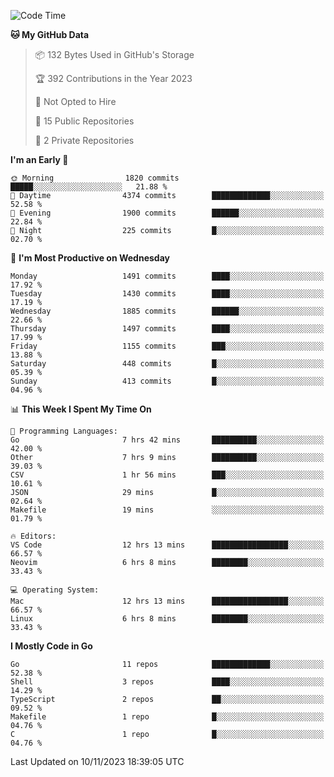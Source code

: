 <!--START_SECTION:waka-->
![Code Time](http://img.shields.io/badge/Code%20Time-208%20hrs%2017%20mins-blue)

**🐱 My GitHub Data** 

> 📦 132 Bytes Used in GitHub's Storage 
 > 
> 🏆 392 Contributions in the Year 2023
 > 
> 🚫 Not Opted to Hire
 > 
> 📜 15 Public Repositories 
 > 
> 🔑 2 Private Repositories 
 > 
**I'm an Early 🐤** 

```text
🌞 Morning                1820 commits        █████░░░░░░░░░░░░░░░░░░░░   21.88 % 
🌆 Daytime                4374 commits        █████████████░░░░░░░░░░░░   52.58 % 
🌃 Evening                1900 commits        ██████░░░░░░░░░░░░░░░░░░░   22.84 % 
🌙 Night                  225 commits         █░░░░░░░░░░░░░░░░░░░░░░░░   02.70 % 
```
📅 **I'm Most Productive on Wednesday** 

```text
Monday                   1491 commits        ████░░░░░░░░░░░░░░░░░░░░░   17.92 % 
Tuesday                  1430 commits        ████░░░░░░░░░░░░░░░░░░░░░   17.19 % 
Wednesday                1885 commits        ██████░░░░░░░░░░░░░░░░░░░   22.66 % 
Thursday                 1497 commits        ████░░░░░░░░░░░░░░░░░░░░░   17.99 % 
Friday                   1155 commits        ███░░░░░░░░░░░░░░░░░░░░░░   13.88 % 
Saturday                 448 commits         █░░░░░░░░░░░░░░░░░░░░░░░░   05.39 % 
Sunday                   413 commits         █░░░░░░░░░░░░░░░░░░░░░░░░   04.96 % 
```


📊 **This Week I Spent My Time On** 

```text
💬 Programming Languages: 
Go                       7 hrs 42 mins       ██████████░░░░░░░░░░░░░░░   42.00 % 
Other                    7 hrs 9 mins        ██████████░░░░░░░░░░░░░░░   39.03 % 
CSV                      1 hr 56 mins        ███░░░░░░░░░░░░░░░░░░░░░░   10.61 % 
JSON                     29 mins             █░░░░░░░░░░░░░░░░░░░░░░░░   02.64 % 
Makefile                 19 mins             ░░░░░░░░░░░░░░░░░░░░░░░░░   01.79 % 

🔥 Editors: 
VS Code                  12 hrs 13 mins      █████████████████░░░░░░░░   66.57 % 
Neovim                   6 hrs 8 mins        ████████░░░░░░░░░░░░░░░░░   33.43 % 

💻 Operating System: 
Mac                      12 hrs 13 mins      █████████████████░░░░░░░░   66.57 % 
Linux                    6 hrs 8 mins        ████████░░░░░░░░░░░░░░░░░   33.43 % 
```

**I Mostly Code in Go** 

```text
Go                       11 repos            █████████████░░░░░░░░░░░░   52.38 % 
Shell                    3 repos             ████░░░░░░░░░░░░░░░░░░░░░   14.29 % 
TypeScript               2 repos             ██░░░░░░░░░░░░░░░░░░░░░░░   09.52 % 
Makefile                 1 repo              █░░░░░░░░░░░░░░░░░░░░░░░░   04.76 % 
C                        1 repo              █░░░░░░░░░░░░░░░░░░░░░░░░   04.76 % 
```




 Last Updated on 10/11/2023 18:39:05 UTC
<!--END_SECTION:waka-->
